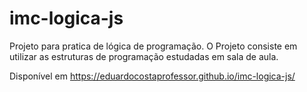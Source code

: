 # imc-logica-js
Projeto para pratica de lógica de programação. O Projeto consiste em utilizar as estruturas de programação estudadas em sala de aula.

Disponível em https://eduardocostaprofessor.github.io/imc-logica-js/
